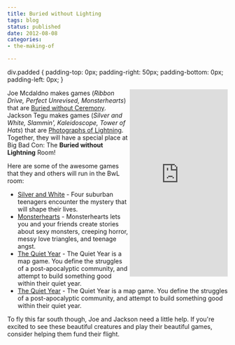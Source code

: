 ```yaml
---
title: Buried without Lighting
tags: blog
status: published
date: 2012-08-08
categories:
- the-making-of

---
```

div.padded { padding-top: 0px; padding-right: 50px; padding-bottom: 0px; padding-left: 0px; }

<iframe src="https://www.indiegogo.com/project/198936/widget" frameborder="0" scrolling="no" align="right" width="224px" height="429px"></iframe>

Joe Mcdaldno makes games (_Ribbon Drive, Perfect Unrevised, Monsterhearts_) that are [Buried without Ceremony](http://buriedwithoutceremony.com/). Jackson Tegu makes games (_Silver and White, Slammin', Kaleidoscope, Tower of Hats_) that are [Photographs of Lightning](http://www.photographsoflightning.com/). Together, they will have a special place at Big Bad Con: The **Buried without Lightning** Room!

Here are some of the awesome games that they and others will run in the BwL room:

* [Silver and White](http://www.bigbadcon.com/events/silver-and-white/ "Silver and White") - Four suburban teenagers encounter the mystery that will shape their lives.
* [Monsterhearts](http://www.bigbadcon.com/events/monsterhearts/ "Monsterhearts") - Monsterhearts lets you and your friends create stories about sexy monsters, creeping horror, messy love triangles, and teenage angst.
* [The Quiet Year](http://www.bigbadcon.com/events/the-quiet-year-01/ "The Quiet Year") - The Quiet Year is a map game. You define the struggles of a post-apocalyptic community, and attempt to build something good within their quiet year.
* [The Quiet Year](http://www.bigbadcon.com/events/the-quiet-year-02/ "The Quiet Year") - The Quiet Year is a map game. You define the struggles of a post-apocalyptic community, and attempt to build something good within their quiet year.

To fly this far south though, Joe and Jackson need a little help. If you're excited to see these beautiful creatures and play their beautiful games, consider helping them fund their flight.